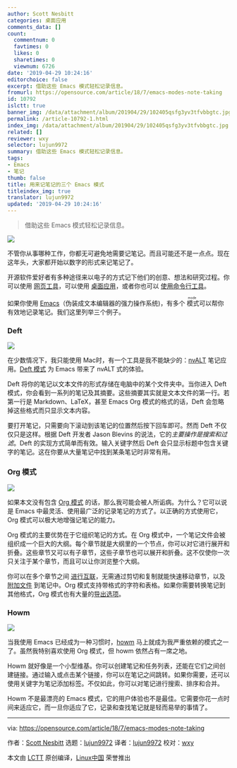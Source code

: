 ```yaml
---
author: Scott Nesbitt
categories: 桌面应用
comments_data: []
count:
  commentnum: 0
  favtimes: 0
  likes: 0
  sharetimes: 0
  viewnum: 6726
date: '2019-04-29 10:24:16'
editorchoice: false
excerpt: 借助这些 Emacs 模式轻松记录信息。
fromurl: https://opensource.com/article/18/7/emacs-modes-note-taking
id: 10792
islctt: true
banner_img: /data/attachment/album/201904/29/102405qsfg3yv3tfvbbgtc.jpg
permalink: /article-10792-1.html
index_img: /data/attachment/album/201904/29/102405qsfg3yv3tfvbbgtc.jpg.thumb.jpg
related: []
reviewer: wxy
selector: lujun9972
summary: 借助这些 Emacs 模式轻松记录信息。
tags:
- Emacs
- 笔记
thumb: false
title: 用来记笔记的三个 Emacs 模式
titleindex_img: true
translator: lujun9972
updated: '2019-04-29 10:24:16'
---
```



> 
> 借助这些 Emacs 模式轻松记录信息。
> 
> 
> 


![](/data/attachment/album/201904/29/102405qsfg3yv3tfvbbgtc.jpg)


不管你从事哪种工作，你都无可避免地需要记笔记。而且可能还不是一点点。现在这年头，大家都开始以数字的形式来记笔记了。


开源软件爱好者有多种途径来以电子的方式记下他们的创意、想法和研究过程。你可以使用 [网页工具](https://opensource.com/alternatives/evernote)，可以使用 [桌面应用](https://opensource.com/life/16/9/4-desktop-note-taking-applications)，或者你也可以 [使用命令行工具](https://opensource.com/article/18/3/command-line-note-taking-applications)。


如果你使用 [Emacs](https://www.gnu.org/software/emacs/)（伪装成文本编辑器的强力操作系统)，有多个<ruby> 模式 <rt>  mode </rt></ruby>可以帮你有效地记录笔记。我们这里列举三个例子。


### Deft


![](/data/attachment/album/201904/29/102422wcugyhvpykc44ts4.png)


在少数情况下，我只能使用 Mac时，有一个工具是我不能缺少的：[nvALT](http://brettterpstra.com/projects/nvalt/) 笔记应用。[Deft 模式](https://jblevins.org/projects/deft/) 为 Emacs 带来了 nvALT 式的体验。


Deft 将你的笔记以文本文件的形式存储在电脑中的某个文件夹中。当你进入 Deft 模式，你会看到一系列的笔记及其摘要。这些摘要其实就是文本文件的第一行。若第一行是 Markdown、LaTeX，甚至 Emacs Org 模式的格式的话，Deft 会忽略掉这些格式而只显示文本内容。


要打开笔记，只需要向下滚动到该笔记的位置然后按下回车即可。然而 Deft 不仅仅只是这样。根据 Deft 开发者 Jason Blevins 的说法，它的*主要操作是搜索和过滤*。Deft 的实现方式简单而有效。输入关键字然后 Deft 会只显示标题中包含关键字的笔记。这在你要从大量笔记中找到某条笔记时非常有用。


### Org 模式


![](/data/attachment/album/201904/29/102423cuzxdmtxiuyy2tjy.png)


如果本文没有包含 [Org 模式](https://orgmode.org/) 的话，那么我可能会被人所诟病。为什么？它可以说是 Emacs 中最灵活、使用最广泛的记录笔记的方式了。以正确的方式使用它，Org 模式可以极大地增强记笔记的能力。


Org 模式的主要优势在于它组织笔记的方式。在 Org 模式中，一个笔记文件会被组织成一个巨大的大纲。每个章节就是大纲里的一个节点，你可以对它进行展开和折叠。这些章节又可以有子章节，这些子章节也可以展开和折叠。这不仅使你一次只关注于某个章节，而且可以让你浏览整个大纲。


你可以在多个章节之间 [进行互联](https://orgmode.org/org.html#Hyperlinks)，无需通过剪切和复制就能快速移动章节，以及 [附加文件](https://orgmode.org/org.html#Attachments) 到笔记中。Org 模式支持带格式的字符和表格。如果你需要转换笔记到其他格式，Org 模式也有大量的[导出选项](https://orgmode.org/org.html#Exporting)。


### Howm


![](/data/attachment/album/201904/29/102425lkm14gtxjk5vk8te.png)


当我使用 Emacs 已经成为一种习惯时，[howm](https://howm.osdn.jp/) 马上就成为我严重依赖的模式之一了。虽然我特别喜欢使用 Org 模式，但 howm 依然占有一席之地。


Howm 就好像是一个小型维基。你可以创建笔记和任务列表，还能在它们之间创建链接。通过输入或点击某个链接，你可以在笔记之间跳转。如果你需要，还可以使用关键字为笔记添加标签。不仅如此，你可以对笔记进行搜索、排序和合并。


Howm 不是最漂亮的 Emacs 模式，它的用户体验也不是最佳。它需要你花一点时间来适应它，而一旦你适应了它，记录和查找笔记就是轻而易举的事情了。




---


via: <https://opensource.com/article/18/7/emacs-modes-note-taking>


作者：[Scott Nesbitt](https://opensource.com/users/scottnesbitt) 选题：[lujun9972](https://github.com/lujun9972) 译者：[lujun9972](https://github.com/lujun9972) 校对：[wxy](https://github.com/wxy)


本文由 [LCTT](https://github.com/LCTT/TranslateProject) 原创编译，[Linux中国](https://linux.cn/) 荣誉推出